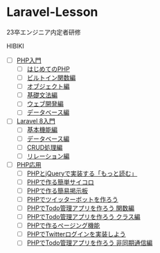 # Laravel-Lesson
23卒エンジニア内定者研修

HIBIKI

- [ ] [PHP入門](https://dotinstall.com/search?q=PHP)
  - [ ] [はじめてのPHP](https://dotinstall.com/lessons/basic_php_v3)
  - [ ] [ビルトイン関数編](https://dotinstall.com/lessons/basic_php_functions)
  - [ ] [オブジェクト編](https://dotinstall.com/lessons/basic_php_objects)
  - [ ] [基礎文法編](https://dotinstall.com/lessons/basic_php_grammar)
  - [ ] [ウェブ開発編](https://dotinstall.com/lessons/basic_php_webdev)
  - [ ] [データベース編](https://dotinstall.com/lessons/basic_php_db_v2)

- [ ] [Laravel 8入門](https://dotinstall.com/search?q=laravel)
  - [ ] [基本機能編](https://dotinstall.com/lessons/basic_laravel_v3)
  - [ ] [データベース編](https://dotinstall.com/lessons/basic_laravel_db)
  - [ ] [CRUD処理編](https://dotinstall.com/lessons/basic_laravel_crud)
  - [ ] [リレーション編](https://dotinstall.com/lessons/basic_laravel_relations)

- [ ] [PHP応用](https://dotinstall.com/search?q=PHP)
  - [ ] [PHPとjQueryで実装する「もっと読む」](https://dotinstall.com/lessons/more_php_v2)
  - [ ] [PHPで作る簡単サイコロ](https://dotinstall.com/lessons/dice_php_v2)
  - [ ] [PHPで作る簡易掲示板](https://dotinstall.com/lessons/bbs_php_v2)
  - [ ] [PHPでツイッターボットを作ろう](https://dotinstall.com/lessons/twitter_bot_php_v2)
  - [ ] [PHPでTodo管理アプリを作ろう 関数編](https://dotinstall.com/lessons/todo_app_php_v4)
  - [ ] [PHPでTodo管理アプリを作ろう クラス編](https://dotinstall.com/lessons/todo_app_class_php)
  - [ ] [PHPで作るページング機能](https://dotinstall.com/lessons/paging_php_v2)
  - [ ] [PHPでTwitterログインを実装しよう](https://dotinstall.com/lessons/tw_connect_php_v3)
  - [ ] [PHPでTodo管理アプリを作ろう 非同期通信編](https://dotinstall.com/lessons/todo_app_fetch_php)
